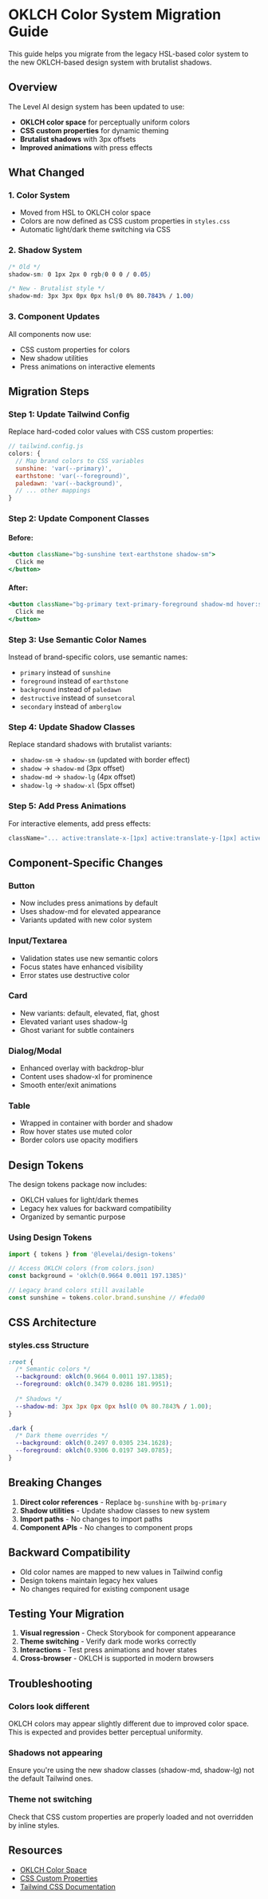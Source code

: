 # OKLCH Color System Migration Guide

This guide helps you migrate from the legacy HSL-based color system to the new OKLCH-based design system with brutalist shadows.

## Overview

The Level AI design system has been updated to use:
- **OKLCH color space** for perceptually uniform colors
- **CSS custom properties** for dynamic theming
- **Brutalist shadows** with 3px offsets
- **Improved animations** with press effects

## What Changed

### 1. Color System
- Moved from HSL to OKLCH color space
- Colors are now defined as CSS custom properties in `styles.css`
- Automatic light/dark theme switching via CSS

### 2. Shadow System
```css
/* Old */
shadow-sm: 0 1px 2px 0 rgb(0 0 0 / 0.05)

/* New - Brutalist style */
shadow-md: 3px 3px 0px 0px hsl(0 0% 80.7843% / 1.00)
```

### 3. Component Updates
All components now use:
- CSS custom properties for colors
- New shadow utilities
- Press animations on interactive elements

## Migration Steps

### Step 1: Update Tailwind Config

Replace hard-coded color values with CSS custom properties:

```javascript
// tailwind.config.js
colors: {
  // Map brand colors to CSS variables
  sunshine: 'var(--primary)',
  earthstone: 'var(--foreground)',
  paledawn: 'var(--background)',
  // ... other mappings
}
```

### Step 2: Update Component Classes

#### Before:
```jsx
<button className="bg-sunshine text-earthstone shadow-sm">
  Click me
</button>
```

#### After:
```jsx
<button className="bg-primary text-primary-foreground shadow-md hover:shadow-lg active:translate-x-[1px] active:translate-y-[1px]">
  Click me
</button>
```

### Step 3: Use Semantic Color Names

Instead of brand-specific colors, use semantic names:
- `primary` instead of `sunshine`
- `foreground` instead of `earthstone`
- `background` instead of `paledawn`
- `destructive` instead of `sunsetcoral`
- `secondary` instead of `amberglow`

### Step 4: Update Shadow Classes

Replace standard shadows with brutalist variants:
- `shadow-sm` → `shadow-sm` (updated with border effect)
- `shadow` → `shadow-md` (3px offset)
- `shadow-md` → `shadow-lg` (4px offset)
- `shadow-lg` → `shadow-xl` (5px offset)

### Step 5: Add Press Animations

For interactive elements, add press effects:
```jsx
className="... active:translate-x-[1px] active:translate-y-[1px] active:shadow-sm"
```

## Component-Specific Changes

### Button
- Now includes press animations by default
- Uses shadow-md for elevated appearance
- Variants updated with new color system

### Input/Textarea
- Validation states use new semantic colors
- Focus states have enhanced visibility
- Error states use destructive color

### Card
- New variants: default, elevated, flat, ghost
- Elevated variant uses shadow-lg
- Ghost variant for subtle containers

### Dialog/Modal
- Enhanced overlay with backdrop-blur
- Content uses shadow-xl for prominence
- Smooth enter/exit animations

### Table
- Wrapped in container with border and shadow
- Row hover states use muted color
- Border colors use opacity modifiers

## Design Tokens

The design tokens package now includes:
- OKLCH values for light/dark themes
- Legacy hex values for backward compatibility
- Organized by semantic purpose

### Using Design Tokens

```typescript
import { tokens } from '@levelai/design-tokens'

// Access OKLCH colors (from colors.json)
const background = 'oklch(0.9664 0.0011 197.1385)'

// Legacy brand colors still available
const sunshine = tokens.color.brand.sunshine // #feda00
```

## CSS Architecture

### styles.css Structure
```css
:root {
  /* Semantic colors */
  --background: oklch(0.9664 0.0011 197.1385);
  --foreground: oklch(0.3479 0.0286 181.9951);
  
  /* Shadows */
  --shadow-md: 3px 3px 0px 0px hsl(0 0% 80.7843% / 1.00);
}

.dark {
  /* Dark theme overrides */
  --background: oklch(0.2497 0.0305 234.1628);
  --foreground: oklch(0.9306 0.0197 349.0785);
}
```

## Breaking Changes

1. **Direct color references** - Replace `bg-sunshine` with `bg-primary`
2. **Shadow utilities** - Update shadow classes to new system
3. **Import paths** - No changes to import paths
4. **Component APIs** - No changes to component props

## Backward Compatibility

- Old color names are mapped to new values in Tailwind config
- Design tokens maintain legacy hex values
- No changes required for existing component usage

## Testing Your Migration

1. **Visual regression** - Check Storybook for component appearance
2. **Theme switching** - Verify dark mode works correctly
3. **Interactions** - Test press animations and hover states
4. **Cross-browser** - OKLCH is supported in modern browsers

## Troubleshooting

### Colors look different
OKLCH colors may appear slightly different due to improved color space. This is expected and provides better perceptual uniformity.

### Shadows not appearing
Ensure you're using the new shadow classes (shadow-md, shadow-lg) not the default Tailwind ones.

### Theme not switching
Check that CSS custom properties are properly loaded and not overridden by inline styles.

## Resources

- [OKLCH Color Space](https://oklch.com/)
- [CSS Custom Properties](https://developer.mozilla.org/en-US/docs/Web/CSS/--*)
- [Tailwind CSS Documentation](https://tailwindcss.com/docs)